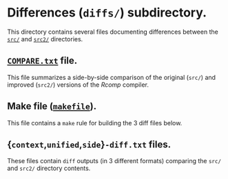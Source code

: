 # Differences (`diffs/`) subdirectory.

This directory contains several files documenting differences between 
the [`src/`](../src "src/ directory") and [`src2/`](../src2 "src2/ directory") 
directories.

## [`COMPARE.txt`](COMPARE.txt "COMPARE.txt file") file.

This file summarizes a side-by-side comparison of the original (`src/`) and 
improved (`src2/`) versions of the *Rcomp* compiler.

## Make file ([`makefile`](makefile "make file")).

This file contains a `make` rule for building the 3 diff files below.

## {`context`,`unified`,`side`}`-diff.txt` files.

These files contain `diff` outputs (in 3 different formats) comparing
the `src/` and `src2/` directory contents.

